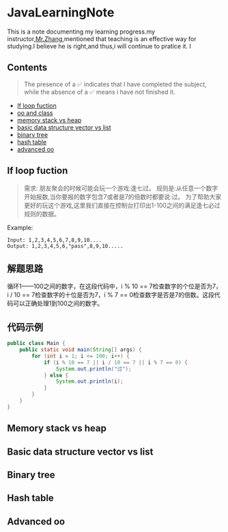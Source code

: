 # JavaLearningNote
This is a note documenting my learning progress.my instructor,[Mr.Zhang](https://github.com/mincongzhang),mentioned that teaching is an effective way for studying.I believe he is right,and thus,i will continue to pratice it.
I 
## Contents
> The presence of a ✅ indicates that I have completed the subject, while the absence of a ✅ means i have not finished it.
* [If loop fuction](#if-loop-fuction) 
* [oo and class](#oo-and-class)
* [memory stack vs heap](#memory-stack-vs-heap)
* [basic data structure vector vs list](#basic-data-structure-vector-vs-list)
* [binary tree](#binary-tree)
* [hash table](#hash-table)
* [advanced oo](#advanced-oo)

## If loop fuction
> 需求: 朋友聚会的时候可能会玩一个游戏:逢七过。
规则是:从任意一个数字开始报数,当你要报的数字包含7或者是7的倍数时都要说:过。
为了帮助大家更好的玩这个游戏,这里我们直接在控制台打印出1-100之间的满足逢七必过规则的数据。

Example:

``` 
Input: 1,2,3,4,5,6,7,8,9,10....
Output: 1,2,3,4,5,6,"pass",8,9,10.....
```

## 解题思路
循环1——100之间的数字，在这段代码中，i % 10 == 7检查数字的个位是否为7，i / 10 == 7检查数字的十位是否为7，i % 7 == 0检查数字是否是7的倍数。这段代码可以正确处理1到100之间的数字。

## 代码示例
``` java
public class Main {
    public static void main(String[] args) {
        for (int i = 1; i <= 100; i++) {
            if (i % 10 == 7 || i / 10 == 7 || i % 7 == 0) {
                System.out.println("过");
            } else {
                System.out.println(i);
            }
        }
    }
}

```

## Memory stack vs heap
## Basic data structure vector vs list
## Binary tree
## Hash table
## Advanced oo
